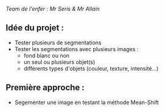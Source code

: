 _Team de l'enfer : Mr Seris & Mr Allain_

## Idée du projet :
- Tester plusieurs de segmentations
- Tester les segmentations avec plusieurs images :
    - fond blanc ou non
    - un seul ou plusieurs objet(s)
    - différents types d'objets (couleur, texture, intensité...)


## Première approche :
- Segementer une image en testant la méthode Mean-Shift